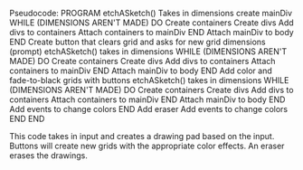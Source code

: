 Pseudocode:
PROGRAM etchASketch()
Takes in dimensions
create mainDiv
WHILE (DIMENSIONS AREN'T MADE) DO
Create containers
Create divs 
Add divs to containers
Attach containers to mainDiv
END
Attach mainDiv to body
END
Create button that clears grid and asks for new grid dimensions (prompt)
etchASketch() takes in dimensions
WHILE (DIMENSIONS AREN'T MADE) DO
Create containers
Create divs 
Add divs to containers
Attach containers to mainDiv
END
Attach mainDiv to body
END
Add color and fade-to-black grids with buttons
etchASketch() takes in dimensions
WHILE (DIMENSIONS AREN'T MADE) DO
Create containers
Create divs 
Add divs to containers
Attach containers to mainDiv
END
Attach mainDiv to body
END
Add events to change colors
END
Add eraser
Add events to change colors
END
END

This code takes in input and creates a drawing pad based on the input.
Buttons will create new grids with the appropriate color effects.
An eraser erases the drawings.